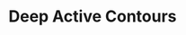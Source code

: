 ﻿---
title: "Deep Active Contours"
collection: publications
permalink: /publication/2016-rupprecht2016deep
year: 2016
venue: 'arXiv preprint arXiv:1607.05074'
authors: 'Rupprecht, Christian and Huaroc, Elizabeth and Baust, Maximilian and Navab, Nassir'
paperurl: 'https://arxiv.org/abs/1607.05074'
bibtex: "@article{rupprecht2016deep,\n    author = \"Rupprecht, Christian and Huaroc, Elizabeth and Baust, Maximilian and Navab, Nassir\",\n    title = \"Deep Active Contours\",\n    journal = \"arXiv preprint arXiv:1607.05074\",\n    year = \"2016\"\n}\n"
---